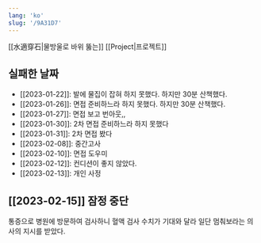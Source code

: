 ```yaml
---
lang: 'ko'
slug: '/9A31D7'
---
```


[[水適穿石|물방울로 바위 뚫는]] [[Project|프로젝트]]

## 실패한 날짜

- [[2023-01-22]]: 발에 물집이 잡혀 하지 못했다. 하지만 30분 산책했다.
- [[2023-01-26]]: 면접 준비하느라 하지 못했다. 하지만 30분 산책했다.
- [[2023-01-27]]: 면접 보고 번아웃,,
- [[2023-01-30]]: 2차 면접 준비하느라 하지 못했다
- [[2023-01-31]]: 2차 면접 봤다
- [[2023-02-08]]: 중간고사
- [[2023-02-10]]: 면접 도우미
- [[2023-02-12]]: 컨디션이 좋지 않았다.
- [[2023-02-13]]: 개인 사정

## [[2023-02-15]] 잠정 중단

통증으로 병원에 방문하여 검사하니 혈액 검사 수치가 기대와 달라 일단 멈춰보라는 의사의 지시를 받았다.
